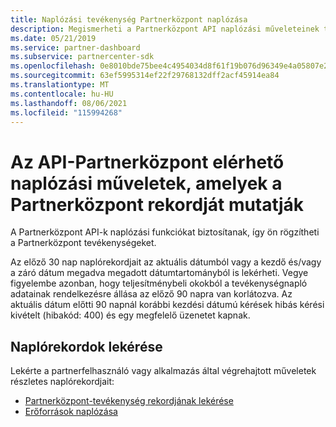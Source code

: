 ```yaml
---
title: Naplózási tevékenység Partnerközpont naplózása
description: Megismerheti a Partnerközpont API naplózási műveleteinek típusát, amelyek segítségével rögzítheti a Partnerközpont tevékenységeket.
ms.date: 05/21/2019
ms.service: partner-dashboard
ms.subservice: partnercenter-sdk
ms.openlocfilehash: 0e8010bde75bee4c4954034d8f61f19b076d96349e4a05807e272ca88efbc2fa
ms.sourcegitcommit: 63ef5995314ef22f29768132dff2acf45914ea84
ms.translationtype: MT
ms.contentlocale: hu-HU
ms.lasthandoff: 08/06/2021
ms.locfileid: "115994268"
---
```

# <a name="audit-operations-available-via-partner-center-api-that-show-a-record-of-partner-center-activity"></a>Az API-Partnerközpont elérhető naplózási műveletek, amelyek a Partnerközpont rekordját mutatják

A Partnerközpont API-k naplózási funkciókat biztosítanak, így ön rögzítheti a Partnerközpont tevékenységeket.

Az előző 30 nap naplórekordjait az aktuális dátumból vagy a kezdő és/vagy a záró dátum megadva megadott dátumtartományból is lekérheti. Vegye figyelembe azonban, hogy teljesítménybeli okokból a tevékenységnapló adatainak rendelkezésre állása az előző 90 napra van korlátozva. Az aktuális dátum előtti 90 napnál korábbi kezdési dátumú kérések hibás kérési kivételt (hibakód: 400) és egy megfelelő üzenetet kapnak.

## <a name="retrieve-audit-records"></a>Naplórekordok lekérése

Lekérte a partnerfelhasználó vagy alkalmazás által végrehajtott műveletek részletes naplórekordjait:

- [Partnerközpont-tevékenység rekordjának lekérése](get-a-record-of-partner-center-activity-by-user.md)
- [Erőforrások naplózása](auditing-resources.md)